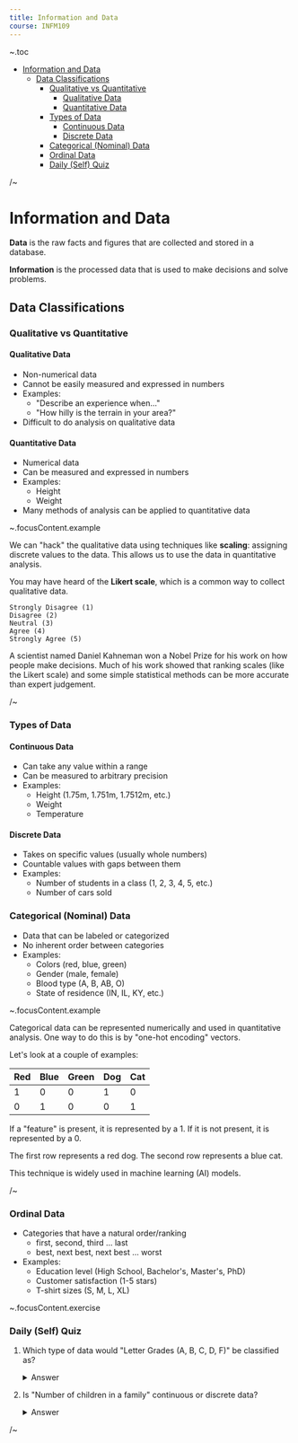 ```yaml
---
title: Information and Data
course: INFM109
---
```


~.toc

- [Information and Data](#information-and-data)
  - [Data Classifications](#data-classifications)
    - [Qualitative vs Quantitative](#qualitative-vs-quantitative)
      - [Qualitative Data](#qualitative-data)
      - [Quantitative Data](#quantitative-data)
    - [Types of Data](#types-of-data)
      - [Continuous Data](#continuous-data)
      - [Discrete Data](#discrete-data)
    - [Categorical (Nominal) Data](#categorical-nominal-data)
    - [Ordinal Data](#ordinal-data)
    - [Daily (Self) Quiz](#daily-self-quiz)

/~

# Information and Data

**Data** is the raw facts and figures that are collected and stored in a database.

**Information** is the processed data that is used to make decisions and solve problems.

## Data Classifications

### Qualitative vs Quantitative

#### Qualitative Data

- Non-numerical data
- Cannot be easily measured and expressed in numbers
- Examples:
  - "Describe an experience when..."
  - "How hilly is the terrain in your area?"
- Difficult to do analysis on qualitative data

#### Quantitative Data

- Numerical data
- Can be measured and expressed in numbers
- Examples:
  - Height
  - Weight
- Many methods of analysis can be applied to quantitative data

~.focusContent.example

We can "hack" the qualitative data using techniques like **scaling**: assigning discrete values to the data. This allows us to use the data in quantitative analysis.

You may have heard of the **Likert scale**, which is a common way to collect qualitative data.

```
Strongly Disagree (1)
Disagree (2)
Neutral (3)
Agree (4)
Strongly Agree (5)
```

A scientist named Daniel Kahneman won a Nobel Prize for his work on how people make decisions. Much of his work showed that ranking scales (like the Likert scale) and some simple statistical methods can be more accurate than expert judgement.

/~

### Types of Data

#### Continuous Data

- Can take any value within a range
- Can be measured to arbitrary precision
- Examples:
  - Height (1.75m, 1.751m, 1.7512m, etc.)
  - Weight
  - Temperature

#### Discrete Data

- Takes on specific values (usually whole numbers)
- Countable values with gaps between them
- Examples:
  - Number of students in a class (1, 2, 3, 4, 5, etc.)
  - Number of cars sold

### Categorical (Nominal) Data

- Data that can be labeled or categorized
- No inherent order between categories
- Examples:
  - Colors (red, blue, green)
  - Gender (male, female)
  - Blood type (A, B, AB, O)
  - State of residence (IN, IL, KY, etc.)

~.focusContent.example

Categorical data can be represented numerically and used in quantitative analysis. One way to do this is by "one-hot encoding" vectors.

Let's look at a couple of examples:

| Red | Blue | Green | Dog | Cat |
| --- | ---- | ----- | --- | --- |
| 1   | 0    | 0     | 1   | 0   |
| 0   | 1    | 0     | 0   | 1   |

If a "feature" is present, it is represented by a 1. If it is not present, it is represented by a 0.

The first row represents a red dog. The second row represents a blue cat.

This technique is widely used in machine learning (AI) models.

/~

### Ordinal Data

- Categories that have a natural order/ranking
  - first, second, third ... last
  - best, next best, next best ... worst
- Examples:
  - Education level (High School, Bachelor's, Master's, PhD)
  - Customer satisfaction (1-5 stars)
  - T-shirt sizes (S, M, L, XL)

~.focusContent.exercise

### Daily (Self) Quiz

1. Which type of data would "Letter Grades (A, B, C, D, F)" be classified as?
   <details>
   <summary>Answer</summary>
   Ordinal data - the grades have a natural order
   </details>

2. Is "Number of children in a family" continuous or discrete data?
   <details>
   <summary>Answer</summary>
   Discrete data - you can only have whole numbers of children
   </details>

/~
